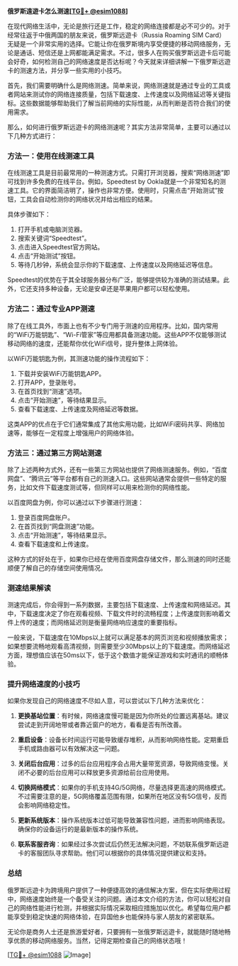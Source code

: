 **俄罗斯遠遊卡怎么测速[[TG💪+ @esim1088](https://t.me/s/esim1088)]**

在现代网络生活中，无论是旅行还是工作，稳定的网络连接都是必不可少的。对于经常往返于中俄两国的朋友来说，俄罗斯远遊卡（Russia Roaming SIM Card）无疑是一个非常实用的选择。它能让你在俄罗斯境内享受便捷的移动网络服务，无论是通话、短信还是上网都能满足需求。不过，很多人在购买俄罗斯远遊卡后可能会好奇，如何检测自己的网络速度是否达标呢？今天就来详细讲解一下俄罗斯远遊卡的测速方法，并分享一些实用的小技巧。

首先，我们需要明确什么是网络测速。简单来说，网络测速就是通过专业的工具或者网站来测试你的网络连接质量，包括下载速度、上传速度以及网络延迟等关键指标。这些数据能够帮助我们了解当前网络的实际性能，从而判断是否符合我们的使用需求。

那么，如何进行俄罗斯远遊卡的网络测速呢？其实方法非常简单，主要可以通过以下几种方式进行：

### 方法一：使用在线测速工具

在线测速工具是目前最常用的一种测速方式。只需打开浏览器，搜索“网络测速”即可找到许多免费的在线平台。例如，Speedtest by Ookla就是一个非常知名的测速工具。它的界面简洁明了，操作也非常方便。使用时，只需点击“开始测试”按钮，工具会自动检测你的网络状况并给出相应的结果。

具体步骤如下：
1. 打开手机或电脑浏览器。
2. 搜索关键词“Speedtest”。
3. 点击进入Speedtest官方网站。
4. 点击“开始测试”按钮。
5. 等待几秒钟，系统会显示你的下载速度、上传速度以及网络延迟等信息。

Speedtest的优势在于其全球服务器分布广泛，能够提供较为准确的测试结果。此外，它还支持多种设备，无论是安卓还是苹果用户都可以轻松使用。

### 方法二：通过专业APP测速

除了在线工具外，市面上也有不少专门用于测速的应用程序。比如，国内常用的“WiFi万能钥匙”、“Wi-Fi管家”等应用都具备测速功能。这些APP不仅能够测试移动网络的速度，还能帮你优化WiFi信号，提升整体上网体验。

以WiFi万能钥匙为例，其测速功能的操作流程如下：
1. 下载并安装WiFi万能钥匙APP。
2. 打开APP，登录账号。
3. 在首页找到“测速”选项。
4. 点击“开始测速”，等待结果显示。
5. 查看下载速度、上传速度及网络延迟等数据。

这类APP的优点在于它们通常集成了其他实用功能，比如WiFi密码共享、网络加速等，能够在一定程度上增强用户的网络体验。

### 方法三：通过第三方网站测速

除了上述两种方式外，还有一些第三方网站也提供了网络测速服务。例如，“百度网盘”、“腾讯云”等平台都有自己的测速入口。这些网站通常会提供一些特定的服务，比如文件下载速度测试等，但同样可以用来检测你的网络性能。

以百度网盘为例，你可以通过以下步骤进行测速：
1. 登录百度网盘账户。
2. 在首页找到“网盘测速”功能。
3. 点击“开始测速”，等待结果显示。
4. 查看下载速度和上传速度。

这种方式的好处在于，如果你已经在使用百度网盘存储文件，那么测速的同时还能顺便了解自己的存储空间使用情况。

### 测速结果解读

测速完成后，你会得到一系列数据，主要包括下载速度、上传速度和网络延迟。其中，下载速度决定了你在观看视频、下载文件时的流畅程度；上传速度则影响着文件上传的速度；而网络延迟则是衡量网络响应速度的重要指标。

一般来说，下载速度在10Mbps以上就可以满足基本的网页浏览和视频播放需求；如果想要流畅地观看高清视频，则需要至少30Mbps以上的下载速度。而网络延迟方面，理想值应该在50ms以下，低于这个数值才能保证游戏和实时通讯的顺畅体验。

### 提升网络速度的小技巧

如果你发现自己的网络速度不尽如人意，可以尝试以下几种方法来优化：

1. **更换基站位置**：有时候，网络速度慢可能是因为你所处的位置远离基站。建议尝试走到开阔地带或者靠近窗户的地方，看看是否有所改善。

2. **重启设备**：设备长时间运行可能导致缓存堆积，从而影响网络性能。定期重启手机或路由器可以有效解决这一问题。

3. **关闭后台应用**：过多的后台应用程序会占用大量带宽资源，导致网络变慢。关闭不必要的后台应用可以释放更多资源给前台应用使用。

4. **切换网络模式**：如果你的手机支持4G/5G网络，尽量选择更高速的网络模式。不过需要注意的是，5G网络覆盖范围有限，如果所在地区没有5G信号，反而会影响网络稳定性。

5. **更新系统版本**：操作系统版本过低可能导致兼容性问题，进而影响网络表现。确保你的设备运行的是最新版本的操作系统。

6. **联系客服咨询**：如果经过多次尝试后仍然无法解决问题，不妨联系俄罗斯远遊卡的客服团队寻求帮助。他们可以根据你的具体情况提供建议和支持。

### 总结

俄罗斯远遊卡为跨境用户提供了一种便捷高效的通信解决方案，但在实际使用过程中，网络速度始终是一个备受关注的问题。通过本文介绍的方法，你可以轻松对自己的网络性能进行检测，并根据实际情况采取相应措施加以优化。希望每位用户都能享受到稳定快速的网络体验，在异国他乡也能保持与家人朋友的紧密联系。

无论你是商务人士还是旅游爱好者，只要拥有一张俄罗斯远遊卡，就能随时随地畅享优质的移动网络服务。当然，记得定期检查自己的网络状态哦！

[[TG💪+ @esim1088](https://t.me/s/esim1088) ![Image](https://i.postimg.cc/4NQfJmqS/Snipaste-2025-05-13-00-14-12.png)]